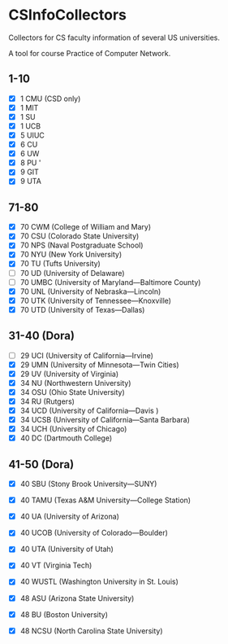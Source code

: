 # CSInfoCollectors

Collectors for CS faculty information of several US universities.

A tool for course Practice of Computer Network.

## 1-10

- [x] 1 CMU (CSD only)
- [x] 1 MIT
- [x] 1 SU
- [x] 1 UCB
- [x] 5 UIUC
- [x] 6 CU
- [x] 6 UW
- [x] 8 PU '
- [x] 9 GIT
- [x] 9 UTA

## 71-80

- [x] 70 CWM (College of William and Mary)
- [x] 70 CSU (Colorado State University)
- [x] 70 NPS (Naval Postgraduate School)
- [x] 70 NYU (New York University)
- [x] 70 TU (Tufts University)
- [ ] 70 UD (University of Delaware)
- [ ] 70 UMBC (University of Maryland—Baltimore County)
- [x] 70 UNL (University of Nebraska—Lincoln)
- [x] 70 UTK (University of Tennessee—Knoxville)
- [x] 70 UTD (University of Texas—Dallas)

## 31-40 (Dora)

- [ ] 29 UCI (University of California—​Irvine) 
- [x] 29 UMN (University of Minnesota—​Twin Cities)
- [x] 29 UV (University of Virginia)
- [x] 34 NU (Northwestern University)
- [x] 34 OSU (Ohio State University)
- [x] 34 RU (Rutgers)
- [x] 34 UCD (University of California—​Davis )
- [x] 34 UCSB (University of California—​Santa Barbara​)
- [x] 34 UCH (​University of Chicago)
- [x] 40 DC (Dartmouth College​)

## 41-50 (Dora)
- [x] 40 SBU (Stony Brook University—​SUNY) 
- [x] 40 TAMU (Texas A&M University—​College Station)
- [x] 40 UA (University of Arizona)
- [x] 40 UCOB (University of Colorado—​Boulder)
- [x] 40 UTA (University of Utah)
- [X] 40 VT (Virginia Tech)
- [x] 40 WUSTL (Washington University in St. Louis)
- [x] 48 ASU (Arizona State University)
- [x] 48 BU (​Boston University)
- [x] 48 NCSU (North Carolina State University)


